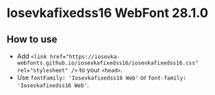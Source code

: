 # Iosevkafixedss16 WebFont 28.1.0

## How to use

- Add `<link href="https://iosevka-webfonts.github.io/iosevkafixedss16/iosevkafixedss16.css" rel="stylesheet" />` to your `<head>`.
- Use `fontFamily: 'Iosevkafixedss16 Web'` or `font-family: 'Iosevkafixedss16 Web'`.
